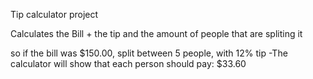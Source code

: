 Tip calculator project 

Calculates the Bill + the tip and the amount of people that are spliting it 

so if the bill was $150.00, split between 5 people, with 12% tip 
-The calculator will show that each person should pay: $33.60 
